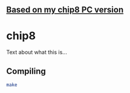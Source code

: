 ## [Based on my chip8 PC version](https://github.com/Fusion86/chip8)

# chip8

Text about what this is...


## Compiling

```sh
make
```
